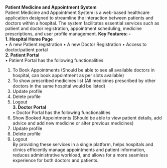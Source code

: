 **Patient Medicine and Appointment System**<br>
Patient Medicine and Appointment System is a web-based healthcare application designed to streamline the interaction between patients and doctors within a hospital. 
The system facilitates essential services such as patient and doctor registration, appointment scheduling, medicine prescriptions, and user profile management.
**Key Features: -**<br>
**1.	Hospital Home Page**<br>
•	A new Patient registration
•	A new Doctor Registration
•	Access to doctor/patient portal<br>
**2.	Patient Portal**<br>
•	Patient Portal has the following functionalities
1.	To Book Appointments (Should be able to see all available doctors in hospital, can book appointment as per slots available)
2.	To show prescribed medicines list (All medicines prescribed by other doctors in the same hospital would be listed)
3.	Update profile
4.	Delete profile
5.	Logout<br>
**3.	Doctor Portal**<br>
•	Doctor Portal has the following functionalities
1.	Show Booked Appointments (Should be able to view patient details, add advice and add new medicine or alter previous medicines)
2.	Update profile
3.	Delete profile
4.	Logout<br>
   By providing these services in a single platform, helps hospitals and clinics efficiently manage appointments and patient information, reduces administrative workload, and allows for a more seamless experience for both doctors and patients.<br>

